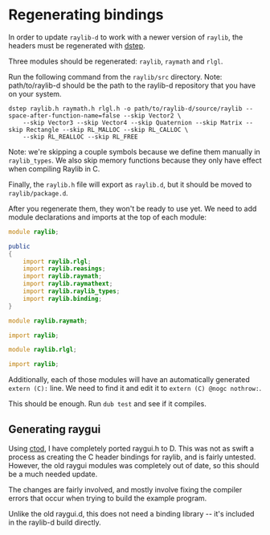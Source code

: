 # Regenerating bindings

In order to update `raylib-d` to work with a newer version of `raylib`, the headers must be regenerated with [dstep].

Three modules should be regenerated: `raylib`, `raymath` and `rlgl`.

Run the following command from the `raylib/src` directory. Note: path/to/raylib-d should be the path to the raylib-d repository that you have on your system.

```
dstep raylib.h raymath.h rlgl.h -o path/to/raylib-d/source/raylib --space-after-function-name=false --skip Vector2 \
    --skip Vector3 --skip Vector4 --skip Quaternion --skip Matrix --skip Rectangle --skip RL_MALLOC --skip RL_CALLOC \
    --skip RL_REALLOC --skip RL_FREE
```

Note: we're skipping a couple symbols because we define them manually in `raylib_types`. We also skip memory functions
because they only have effect when compiling Raylib in C.

Finally, the `raylib.h` file will export as `raylib.d`, but it should be moved to `raylib/package.d`.

After you regenerate them, they won't be ready to use yet. We need to add module declarations and imports at the top
of each module:

```d
module raylib;

public
{
    import raylib.rlgl;
    import raylib.reasings;
    import raylib.raymath;
    import raylib.raymathext;
    import raylib.raylib_types;
    import raylib.binding;
}
```

```d
module raylib.raymath;

import raylib;
```

```d
module raylib.rlgl;

import raylib;
```

Additionally, each of those modules will have an automatically generated `extern (C):` line. We need to find it and
edit it to `extern (C) @nogc nothrow:`.

This should be enough. Run `dub test` and see if it compiles.

## Generating raygui

Using [ctod], I have completely ported raygui.h to D. This was not as swift a process as creating the C header bindings for raylib, and is fairly untested. However, the old raygui modules was completely out of date, so this should be a much needed update.

The changes are fairly involved, and mostly involve fixing the compiler errors that occur when trying to build the example program.

Unlike the old raygui.d, this does not need a binding library -- it's included in the raylib-d build directly.

[dstep]: https://github.com/jacob-carlborg/dstep
[ctod]: https://github.com/dkorpel/ctod
